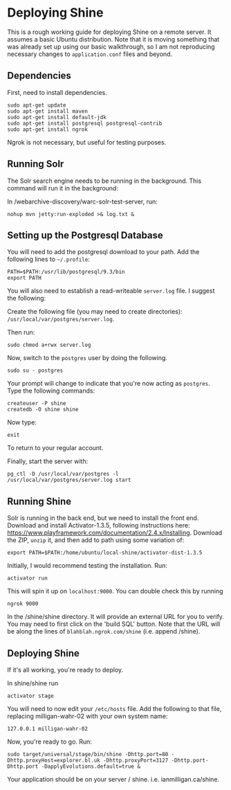# Deploying Shine

This is a rough working guide for deploying Shine on a remote server. It assumes a basic Ubuntu distribution. Note that it is moving something that was already set up using our basic walkthrough, so I am not reproducing necessary changes to `application.conf` files and beyond.

## Dependencies

First, need to install dependencies.

```
sudo apt-get update
sudo apt-get install maven
sudo apt-get install default-jdk
sudo apt-get install postgresql postgresql-contrib
sudo apt-get install ngrok
```

Ngrok is not necessary, but useful for testing purposes.

## Running Solr

The Solr search engine needs to be running in the background. This command will run it in the background:

In /webarchive-discovery/warc-solr-test-server, run:

```
nohup mvn jetty:run-exploded >& log.txt &
```

## Setting up the Postgresql Database

You will need to add the postgresql download to your path. Add the following lines to `~/.profile`:

```
PATH=$PATH:/usr/lib/postgresql/9.3/bin
export PATH
```

You will also need to establish a read-writeable `server.log` file. I suggest the following:

Create the following file (you may need to create directories): `/usr/local/var/postgres/server.log`.

Then run:

```
sudo chmod a+rwx server.log
```

Now, switch to the `postgres` user by doing the following. 

```
sudo su - postgres 
```

Your prompt will change to indicate that you're now acting as `postgres`. Type the following commands:

```
createuser -P shine
createdb -O shine shine
```

Now type:

```
exit
```

To return to your regular account.

Finally, start the server with:

```
pg_ctl -D /usr/local/var/postgres -l /usr/local/var/postgres/server.log start
```

## Running Shine

Solr is running in the back end, but we need to install the front end. Download and install Activator-1.3.5, following instructions here: <https://www.playframework.com/documentation/2.4.x/Installing>. Download the ZIP, `unzip` it, and then add to path using some variation of:

```
export PATH=$PATH:/home/ubuntu/local-shine/activator-dist-1.3.5
```

Initially, I would recommend testing the installation. Run:

```
activator run
```

This will spin it up on `localhost:9000`. You can double check this by running

`ngrok 9000`

In the /shine/shine directory. It will provide an external URL for you to verify. You may need to first click on the 'build SQL' button. Note that the URL will be along the lines of `blahblah.ngrok.com/shine` (i.e. append /shine).

## Deploying Shine

If it's all working, you're ready to deploy.

In shine/shine run

```
activator stage
```

You will need to now edit your `/etc/hosts` file. Add the following to that file, replacing milligan-wahr-02 with your own system name: 

```
127.0.0.1 milligan-wahr-02
```

Now, you're ready to go. Run:

```
sudo target/universal/stage/bin/shine -Dhttp.port=80 -Dhttp.proxyHost=explorer.bl.uk -Dhttp.proxyPort=3127 -Dhttp.port-Dhttp.port -DapplyEvolutions.default=true &
```

Your application should be on your server / shine. i.e. ianmilligan.ca/shine.
